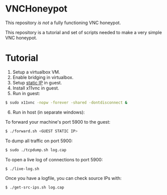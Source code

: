 # VNCHoneypot

This repository *is not* a fully functioning VNC honeypot.

This repository is a tutorial and set of scripts needed to make a very simple VNC honeypot.

# Tutorial

1. Setup a virtualbox VM.
2. Enable bridging in virtualbox.
3. Setup [static IP](https://superuser.com/questions/456057/static-ip-for-ubuntu-server-in-virtualbox-using-bridged-adapter) in guest.
4. Install x11vnc in guest.
5. Run in guest:
```bash
$ sudo x11vnc -nopw -forever -shared -dontdisconnect &
```
6. Run in host (in separate windows):

To forward your machine's port 5900 to the guest:
```bash
$ ./forward.sh <GUEST STATIC IP>
```

To dump all traffic on port 5900:
```bash
$ sudo ./tcpdump.sh log.cap
```

To open a live log of connections to port 5900:
```bash
$ ./live-log.sh
```

Once you have a logfile, you can check source IPs with:
```bash
$ ./get-src-ips.sh log.cap
```
